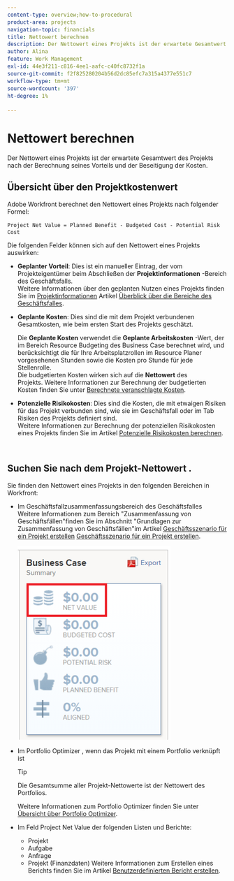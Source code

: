 ```yaml
---
content-type: overview;how-to-procedural
product-area: projects
navigation-topic: financials
title: Nettowert berechnen
description: Der Nettowert eines Projekts ist der erwartete Gesamtwert des Projekts nach der Berechnung seines Vorteils und der Beseitigung der Kosten.
author: Alina
feature: Work Management
exl-id: 44e3f211-c816-4ee1-aafc-c40fc8732f1a
source-git-commit: f2f825280204b56d2dc85efc7a315a4377e551c7
workflow-type: tm+mt
source-wordcount: '397'
ht-degree: 1%

---
```


# Nettowert berechnen

Der Nettowert eines Projekts ist der erwartete Gesamtwert des Projekts nach der Berechnung seines Vorteils und der Beseitigung der Kosten. 

## Übersicht über den Projektkostenwert

Adobe Workfront berechnet den Nettowert eines Projekts nach folgender Formel: 

```
Project Net Value = Planned Benefit - Budgeted Cost - Potential Risk Cost
```

Die folgenden Felder können sich auf den Nettowert eines Projekts auswirken:

* **Geplanter Vorteil**: Dies ist ein manueller Eintrag, der vom Projekteigentümer beim Abschließen der **Projektinformationen** -Bereich des Geschäftsfalls.\
   Weitere Informationen über den geplanten Nutzen eines Projekts finden Sie im [Projektinformationen](../../../manage-work/projects/define-a-business-case/areas-of-business-case.md#project-info) Artikel [Überblick über die Bereiche des Geschäftsfalles](../../../manage-work/projects/define-a-business-case/areas-of-business-case.md).

* **Geplante Kosten**: Dies sind die mit dem Projekt verbundenen Gesamtkosten, wie beim ersten Start des Projekts geschätzt.

   Die **Geplante Kosten** verwendet die **Geplante Arbeitskosten** -Wert, der im Bereich Resource Budgeting des Business Case berechnet wird, und berücksichtigt die für Ihre Arbeitsplatzrollen im Resource Planer vorgesehenen Stunden sowie die Kosten pro Stunde für jede Stellenrolle.\
   Die budgetierten Kosten wirken sich auf die **Nettowert** des Projekts. Weitere Informationen zur Berechnung der budgetierten Kosten finden Sie unter [Berechnete veranschlagte Kosten](../../../manage-work/projects/project-finances/budgeted-cost.md).

* **Potenzielle Risikokosten**: Dies sind die Kosten, die mit etwaigen Risiken für das Projekt verbunden sind, wie sie im Geschäftsfall oder im Tab Risiken des Projekts definiert sind.\
   Weitere Informationen zur Berechnung der potenziellen Risikokosten eines Projekts finden Sie im Artikel [Potenzielle Risikokosten berechnen](../../../manage-work/projects/project-finances/potential-risk-cost.md).

    

## Suchen Sie nach dem Projekt-Nettowert .

Sie finden den Nettowert eines Projekts in den folgenden Bereichen in Workfront:

* Im Geschäftsfallzusammenfassungsbereich des Geschäftsfalles \
   Weitere Informationen zum Bereich &quot;Zusammenfassung von Geschäftsfällen&quot;finden Sie im Abschnitt &quot;Grundlagen zur Zusammenfassung von Geschäftsfällen&quot;im Artikel [Geschäftsszenario für ein Projekt erstellen](../../../manage-work/projects/define-a-business-case/create-business-case.md) [Geschäftsszenario für ein Projekt erstellen](../../../manage-work/projects/define-a-business-case/create-business-case.md).

   ![](assets/net-value-on-business-case-summary-highlighted-350x444.png)

* Im Portfolio Optimizer , wenn das Projekt mit einem Portfolio verknüpft ist

   >[!TIP]
   >
   >Die Gesamtsumme aller Projekt-Nettowerte ist der Nettowert des Portfolios.

   Weitere Informationen zum Portfolio Optimizer finden Sie unter [Übersicht über Portfolio Optimizer](../../../manage-work/portfolios/portfolio-optimizer/portfolio-optimizer-overview.md).

* Im Feld Project Net Value der folgenden Listen und Berichte:

   * Projekt
   * Aufgabe
   * Anfrage
   * Projekt (Finanzdaten)
   Weitere Informationen zum Erstellen eines Berichts finden Sie im Artikel [Benutzerdefinierten Bericht erstellen](../../../reports-and-dashboards/reports/creating-and-managing-reports/create-custom-report.md).
